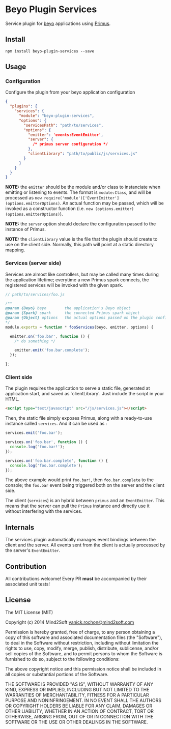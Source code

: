 # Beyo Plugin Services

Service plugin for [beyo](https://github.com/beyo/beyo) applications using
[Primus](https://github.com/primus/primus).


## Install

```
npm install beyo-plugin-services --save
```


## Usage

### Configuration

Configure the plugin from your beyo application configuration

```json
{
  "plugins": {
    "services": {
      "module": "beyo-plugin-services",
      "options": {
        "servicesPath": "path/to/services",
        "options": {
          "emitter": 'events:EventEmitter',
          "server": {
            /* primus server configuration */
          },
          "clientLibrary": "path/to/public/js/services.js"
        }
      }
    }
  }
}
```

**NOTE:** the `emitter` should be the module and/or class to instanciate when
emitting or listening to events. The format is `module:Class`, and will be
processed as `new require('module')['EventEmitter'](options.emitterOptions)`.
An actual function may be passed, which will be invoked as a constructor
function (i.e. `new (options.emitter)(options.emitterOptions)`).

**NOTE:** the `server` option should declare the configuration passed to the
instance of Primus.

**NOTE:** the `clientLibrary` value is the file that the plugin should create
to use on the client side. Normally, this path will point at a static directory
mapping.


### Services (server side)

Services are almost like controllers, but may be called many times during the
application lifetime; everytime a new Primus spark connects, the registered
services will be invoked with the given spark.

```javascript
// path/to/services/foo.js

/**
@param {Beyo} beyo        the application's Beyo object
@param {Spark} spark      the connected Primus spark object
@param {Object} options   the actual options passed on the plugin config
*/
module.exports = function * fooServices(beyo, emitter, options) {

  emitter.on('foo.bar', function () {
    /* do something */

    emitter.emit('foo.bar.complete');
  });

};
```


### Client side

The plugin requires the application to serve a static file, generated at application
start, and saved as `clientLibrary'. Just include the script in your HTML.

```html
<script type="text/javascript" src="/js/services.js"></script>
```

Then, the static file simply exposes Primus, along with a ready-to-use instance
called `services`. And it can be used as :

```javascript
services.emit('foo.bar');

services.on('foo.bar', function () {
  console.log('foo.bar!');
});

services.on('foo.bar.complete', function () {
  console.log('foo.bar.complete');
});
```

The above example would print `foo.bar!`, then `foo.bar.complete` to the console;
the `foo.bar` event being triggered both on the server and the client side.

The client (`services`) is an hybrid between `primus` and an `EventEmitter`. This
means that the server can pull the `Primus` instance and directly use it without
interfering with the services.


## Internals

The services plugin automatically manages event bindings between the client and
the server. All events sent from the client is actually processed by the server's
`EventEmitter`.


## Contribution

All contributions welcome! Every PR **must** be accompanied by their associated
unit tests!


## License

The MIT License (MIT)

Copyright (c) 2014 Mind2Soft <yanick.rochon@mind2soft.com>

Permission is hereby granted, free of charge, to any person obtaining a copy of
this software and associated documentation files (the "Software"), to deal in
the Software without restriction, including without limitation the rights to
use, copy, modify, merge, publish, distribute, sublicense, and/or sell copies of
the Software, and to permit persons to whom the Software is furnished to do so,
subject to the following conditions:

The above copyright notice and this permission notice shall be included in all
copies or substantial portions of the Software.

THE SOFTWARE IS PROVIDED "AS IS", WITHOUT WARRANTY OF ANY KIND, EXPRESS OR
IMPLIED, INCLUDING BUT NOT LIMITED TO THE WARRANTIES OF MERCHANTABILITY, FITNESS
FOR A PARTICULAR PURPOSE AND NONINFRINGEMENT. IN NO EVENT SHALL THE AUTHORS OR
COPYRIGHT HOLDERS BE LIABLE FOR ANY CLAIM, DAMAGES OR OTHER LIABILITY, WHETHER
IN AN ACTION OF CONTRACT, TORT OR OTHERWISE, ARISING FROM, OUT OF OR IN
CONNECTION WITH THE SOFTWARE OR THE USE OR OTHER DEALINGS IN THE SOFTWARE.
